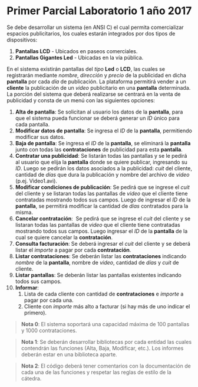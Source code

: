 # Primer Parcial Laboratorio 1 año 2017
Se debe desarrollar un sistema (en ANSI C) el cual permita comercializar espacios publicitarios, los cuales estarán integrados por dos tipos de dispositivos:
1. __Pantallas LCD__ - Ubicados en paseos comerciales.
1. __Pantallas​ Gigantes Led__ - Ubicadas en la vía pública.

En el sistema existirán pantallas del _tipo_ __Led__ o __LCD__, las cuales se registrarán mediante _nombre_, _dirección_ y _precio_ de la publicidad en dicha __pantalla__ por cada _día_ de publicación. La plataforma permitirá vender a un __cliente__ la publicación de un _video_ publicitario en una __pantalla__ determinada. La porción del sistema que deberá realizarse se centrará en la venta de publicidad y consta de un menú con las siguientes opciones:
1. __Alta de pantalla__: Se solicitan al usuario los datos de la __pantalla__, para que el sistema pueda funcionar se deberá generar un _ID_ único para cada pantalla.
1. __Modificar datos de pantalla__: Se ingresa el _ID_ de la __pantalla__, permitiendo modificar sus datos.
1. __Baja de pantalla__: Se ingresa el _ID_ de la __pantalla__, se eliminará la __pantalla__ junto con todas las __contrataciones__ de publicidad para esta __pantalla__.
1. __Contratar una publicidad__:​ Se listarán todas las pantallas y se le pedirá al usuario que elija la __pantalla__ donde se quiere publicar, ingresando su _ID_. Luego se pedirán los datos asociados a la publicidad: _cuit_ del cliente, cantidad de _días_ que dura la publicación y nombre del archivo de _video_ (p.ej. Video1.avi).
1. __Modificar condiciones de publicación__:​ Se pedirá que se ingrese el _cuit_ del cliente y se listaran todas las pantallas de _video_ que el cliente tiene contratadas mostrando todos sus
campos. Luego de ingresar el _ID_ de la __pantalla__, se permitirá modificar la cantidad de _días_ contratados para la misma.
1. __Cancelar contratación__: ​ Se pedirá que se ingrese el _cuit_ del cliente y se listaran todas las pantallas de _video_ que el cliente tiene contratadas mostrando todos sus campos. Luego ingresar el _ID_ de la __pantalla__ de la cual se quiere cancelar la __contratación__.
1. __Consulta facturación__: Se deberá ingresar el _cuit_ del cliente y se deberá listar el _importe_ a pagar por cada __contratación__.
1. __Listar contrataciones__: Se deberán listar las __contrataciones__ indicando _nombre_ de la __pantalla__, nombre de _video_, cantidad de _días_ y _cuit_ de cliente.
1. __Listar pantallas__: Se deberán listar las pantallas existentes indicando todos sus campos.
1. __Informar__:
    1. Lista de cada cliente con cantidad de __contrataciones__ e _importe_ a pagar por cada una.
    1. Cliente con _importe_ más alto a facturar (si hay más de uno indicar el primero).

> __Nota 0__: El sistema soportará una capacidad máxima de 100 pantallas y 1000 contrataciones.

> __Nota 1__: Se deberán desarrollar bibliotecas por cada entidad las cuales contendrán las funciones (Alta, Baja, Modificar, etc.). Los informes deberán estar en una biblioteca aparte.

> __Nota 2__: El código deberá tener comentarios con la documentación de cada una de las funciones y respetar las reglas de estilo de la cátedra.